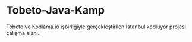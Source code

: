 # Tobeto-Java-Kamp
Tobeto ve Kodlama.io işbirliğiyle gerçekleştirilen İstanbul kodluyor projesi çalışma alanı.
